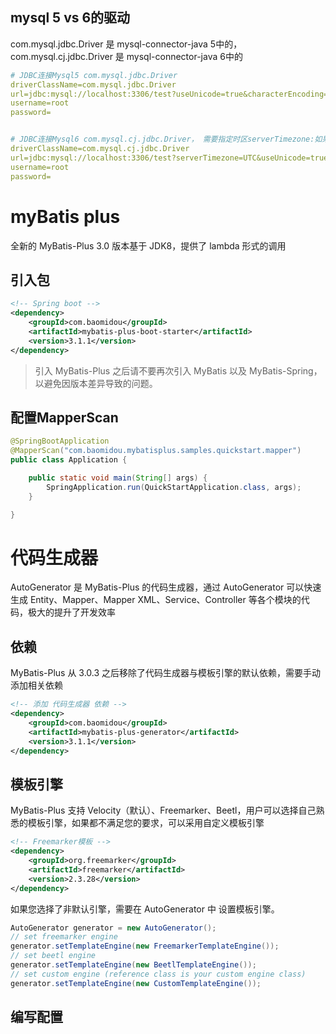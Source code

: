 

## mysql 5 vs 6的驱动
com.mysql.jdbc.Driver 是 mysql-connector-java 5中的，
com.mysql.cj.jdbc.Driver 是 mysql-connector-java 6中的

```yml
# JDBC连接Mysql5 com.mysql.jdbc.Driver
driverClassName=com.mysql.jdbc.Driver
url=jdbc:mysql://localhost:3306/test?useUnicode=true&characterEncoding=utf8&useSSL=false
username=root
password=


# JDBC连接Mysql6 com.mysql.cj.jdbc.Driver， 需要指定时区serverTimezone:如果在中国，可以选择Asia/Shanghai或者Asia/Hongkong
driverClassName=com.mysql.cj.jdbc.Driver
url=jdbc:mysql://localhost:3306/test?serverTimezone=UTC&useUnicode=true&characterEncoding=utf8&useSSL=false
username=root
password=
```

# myBatis plus
全新的 MyBatis-Plus 3.0 版本基于 JDK8，提供了 lambda 形式的调用

## 引入包
```xml
<!-- Spring boot -->
<dependency>
    <groupId>com.baomidou</groupId>
    <artifactId>mybatis-plus-boot-starter</artifactId>
    <version>3.1.1</version>
</dependency>
```
> 引入 MyBatis-Plus 之后请不要再次引入 MyBatis 以及 MyBatis-Spring，以避免因版本差异导致的问题。


## 配置MapperScan
```java
@SpringBootApplication
@MapperScan("com.baomidou.mybatisplus.samples.quickstart.mapper")
public class Application {

    public static void main(String[] args) {
        SpringApplication.run(QuickStartApplication.class, args);
    }

}
```

# 代码生成器
AutoGenerator 是 MyBatis-Plus 的代码生成器，通过 AutoGenerator 可以快速生成 Entity、Mapper、Mapper XML、Service、Controller 等各个模块的代码，极大的提升了开发效率
## 依赖
MyBatis-Plus 从 3.0.3 之后移除了代码生成器与模板引擎的默认依赖，需要手动添加相关依赖
```xml
<!-- 添加 代码生成器 依赖 -->
<dependency>
    <groupId>com.baomidou</groupId>
    <artifactId>mybatis-plus-generator</artifactId>
    <version>3.1.1</version>
</dependency>
```

## 模板引擎
MyBatis-Plus 支持 Velocity（默认）、Freemarker、Beetl，用户可以选择自己熟悉的模板引擎，如果都不满足您的要求，可以采用自定义模板引擎
```xml
<!-- Freemarker模板 -->
<dependency>
    <groupId>org.freemarker</groupId>
    <artifactId>freemarker</artifactId>
    <version>2.3.28</version>
</dependency>
```

如果您选择了非默认引擎，需要在 AutoGenerator 中 设置模板引擎。
```java
AutoGenerator generator = new AutoGenerator();
// set freemarker engine
generator.setTemplateEngine(new FreemarkerTemplateEngine());
// set beetl engine
generator.setTemplateEngine(new BeetlTemplateEngine());
// set custom engine (reference class is your custom engine class)
generator.setTemplateEngine(new CustomTemplateEngine());
```

## 编写配置
```java


```


